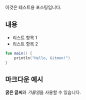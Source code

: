 이것은 테스트용 포스팅입니다.

## 내용

- 리스트 항목 1
- 리스트 항목 2

```kotlin
fun main() {
    println("Hello, Gitmon!")
}
```

## 마크다운 예시

**굵은 글씨**와 *기울임*을 사용할 수 있습니다.
